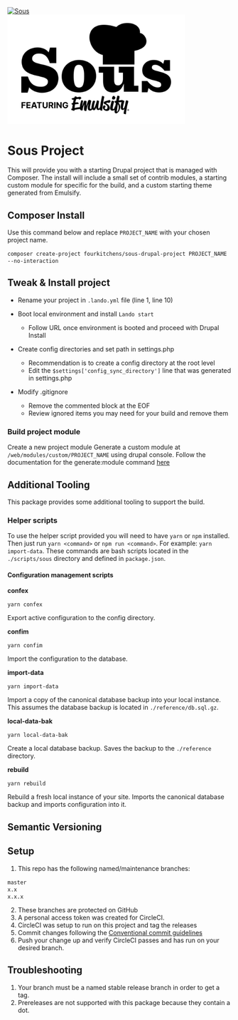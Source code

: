 [![Sous](https://circleci.com/gh/fourkitchens/sous-drupal-project.svg?style=svg)](https://app.circleci.com/github/fourkitchens/sous-drupal-project/pipelines)
<br/>
<img style="max-width: 400px;" src="https://github.com/fourkitchens/sous-drupal-distro/blob/master/themes/sous_admin/assets/images/sous.svg" alt="Sous featuring Emulsify">

# Sous Project

This will provide you with a starting Drupal project that is managed with Composer. The install will include a small set of contrib modules, a starting custom module for specific for the build, and a custom starting theme generated from Emulsify.

## Composer Install

Use this command below and replace `PROJECT_NAME` with your chosen project name.

```
composer create-project fourkitchens/sous-drupal-project PROJECT_NAME --no-interaction

```

## Tweak & Install project

- Rename your project in `.lando.yml` file (line 1, line 10)
- Boot local environment and install `Lando start`

  - Follow URL once environment is booted and proceed with Drupal Install

- Create config directories and set path in settings.php

  - Recommendation is to create a config directory at the root level
  - Edit the `$settings['config_sync_directory']` line that was generated in settings.php

- Modify .gitignore
  - Remove the commented block at the EOF
  - Review ignored items you may need for your build and remove them

### Build project module

Create a new project module
Generate a custom module at `/web/modules/custom/PROJECT_NAME` using drupal console.
Follow the documentation for the generate:module command [here](https://hechoendrupal.gitbooks.io/drupal-console/en/commands/generate-module.html)

## Additional Tooling

This package provides some additional tooling to support the build.

### Helper scripts

To use the helper script provided you will need to have `yarn` or `npm` installed. Then just run `yarn <command>` or `npm run <command>`. For example: `yarn import-data`. These commands are bash scripts located in the `./scripts/sous` directory and defined in `package.json`.

#### Configuration management scripts

**confex**

```
yarn confex
```

Export active configuration to the config directory.

**confim**

```
yarn confim
```

Import the configuration to the database.

**import-data**

```
yarn import-data
```

Import a copy of the canonical database backup into your local instance. This assumes the database backup is located in `./reference/db.sql.gz`.

**local-data-bak**

```
yarn local-data-bak
```

Create a local database backup. Saves the backup to the `./reference` directory.

**rebuild**

```
yarn rebuild
```

Rebuild a fresh local instance of your site. Imports the canonical database backup and imports configuration into it.

## Semantic Versioning

## Setup

1. This repo has the following named/maintenance branches:

```
master
x.x
x.x.x
```

2. These branches are protected on GitHub
3. A personal access token was created for CircleCI.
4. CircleCI was setup to run on this project and tag the releases
5. Commit changes following the [Conventional commit guidelines](https://www.conventionalcommits.org/en/v1.0.0/)
6. Push your change up and verify CircleCI passes and has run on your desired branch.

## Troubleshooting

1. Your branch must be a named stable release branch in order to get a tag.
2. Prereleases are not supported with this package because they contain a dot.
